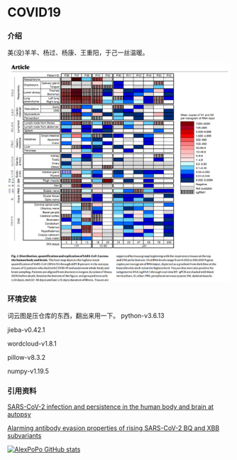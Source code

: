 # COVID19

### 介绍

美(没)羊羊、杨过、杨康、王重阳，于己一丝温暖。

![SARS-CoV-2在人体和大脑中的分布、定量和复制](https://github.com/alexpopo/COVID19/raw/main/data/img/fig_1.png)


### 环境安装
词云图是压仓库的东西，翻出来用一下。
python-v3.6.13

jieba-v0.42.1

wordcloud-v1.8.1

pillow-v8.3.2

numpy-v1.19.5


### 引用资料
[SARS-CoV-2 infection and persistence in the human body and brain at autopsy][refs. 1]

[Alarming antibody evasion properties of rising SARS-CoV-2 BQ and XBB subvariants][refs. 2]


[refs. 1]: https://doi.org/10.1038/s41586-022-05542-y
[refs. 2]: https://doi.org/10.1016/j.cell.2022.12.018

[![AlexPoPo GitHub stats](https://github-readme-stats.vercel.app/api?username=alexpopo)](https://github.com/anuraghazra/github-readme-stats)
